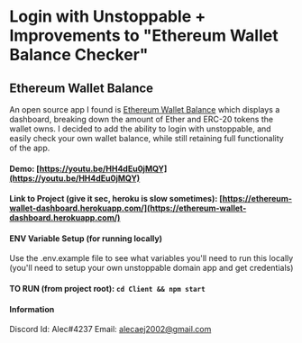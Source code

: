 # Login with Unstoppable + Improvements to "Ethereum Wallet Balance Checker"

## Ethereum Wallet Balance

An open source app I found is [Ethereum Wallet Balance](https://www.ethereumwalletbalance.com/) which displays a dashboard, breaking down the amount of Ether and ERC-20 tokens the wallet owns. I decided to add the ability to login with unstoppable, and easily check your own wallet balance, while still retaining full functionality of the app.  

#### Demo: [https://youtu.be/HH4dEu0jMQY](https://youtu.be/HH4dEu0jMQY)

#### Link to Project (give it sec, heroku is slow sometimes): [https://ethereum-wallet-dashboard.herokuapp.com/](https://ethereum-wallet-dashboard.herokuapp.com/)


#### ENV Variable Setup (for running locally)
Use the .env.example file to see what variables you'll need to run this locally (you'll need to setup your own unstoppable domain app and get credentials)

#### TO RUN (from project root): `cd Client && npm start`
#### Information
Discord Id: Alec#4237
Email: alecaej2002@gmail.com